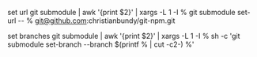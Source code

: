 set url
git submodule | awk '{print $2}' | xargs -L 1 -I % git submodule set-url -- % git@github.com:christianbundy/git-npm.git

set branches
git submodule | awk '{print $2}' | xargs -L 1 -I % sh -c 'git submodule set-branch --branch $(printf % | cut -c2-) %'

